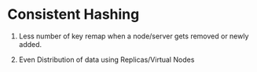# Consistent Hashing

1. Less number of key remap when a node/server gets removed or newly added.

2. Even Distribution of data using Replicas/Virtual Nodes
